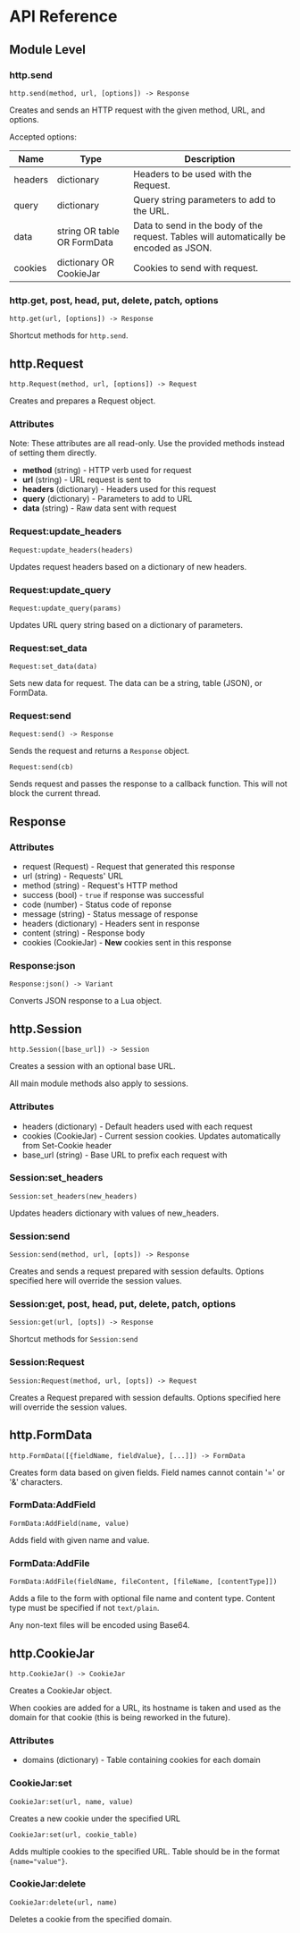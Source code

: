 # API Reference

## Module Level

### http.send

`http.send(method, url, [options]) -> Response`

Creates and sends an HTTP request with the given method, URL, and options.

Accepted options:

| Name    | Type                        | Description                                                                            |
|---------|-----------------------------|----------------------------------------------------------------------------------------|
| headers | dictionary                  | Headers to be used with the Request.                                                   |
| query   | dictionary                  | Query string parameters to add to the URL.                                             |
| data    | string OR table OR FormData | Data to send in the body of the request. Tables will automatically be encoded as JSON. |
| cookies | dictionary OR CookieJar     | Cookies to send with request.                                                          |

### http.get, post, head, put, delete, patch, options

`http.get(url, [options]) -> Response`

Shortcut methods for `http.send`.

## http.Request

`http.Request(method, url, [options]) -> Request`

Creates and prepares a Request object.

### Attributes

Note: These attributes are all read-only. Use the provided methods instead of setting them directly.

- **method** (string) - HTTP verb used for request
- **url** (string) - URL request is sent to
- **headers** (dictionary) - Headers used for this request
- **query** (dictionary) - Parameters to add to URL
- **data** (string) - Raw data sent with request

### Request:update_headers

`Request:update_headers(headers)`

Updates request headers based on a dictionary of new headers.

### Request:update_query

`Request:update_query(params)`

Updates URL query string based on a dictionary of parameters.

### Request:set_data

`Request:set_data(data)`

Sets new data for request. The data can be a string, table (JSON), or FormData.

### Request:send

`Request:send() -> Response`

Sends the request and returns a `Response` object.

`Request:send(cb)`

Sends request and passes the response to a callback function. This
will not block the current thread.

## Response

### Attributes

- request (Request) - Request that generated this response
- url (string) - Requests' URL
- method (string) - Request's HTTP method
- success (bool) - `true` if response was successful
- code (number) - Status code of reponse
- message (string) - Status message of response
- headers (dictionary) - Headers sent in response
- content (string) - Response body
- cookies (CookieJar) - **New** cookies sent in this response

### Response:json

`Response:json() -> Variant`

Converts JSON response to a Lua object.

## http.Session

`http.Session([base_url]) -> Session`

Creates a session with an optional base URL.

All main module methods also apply to sessions.

### Attributes

- headers (dictionary) - Default headers used with each request
- cookies (CookieJar) - Current session cookies. Updates automatically from Set-Cookie header
- base_url (string) - Base URL to prefix each request with

### Session:set_headers

`Session:set_headers(new_headers)`

Updates headers dictionary with values of new_headers.

### Session:send

`Session:send(method, url, [opts]) -> Response`

Creates and sends a request prepared with session defaults.
Options specified here will override the session values.

### Session:get, post, head, put, delete, patch, options

`Session:get(url, [opts]) -> Response`

Shortcut methods for `Session:send`

### Session:Request

`Session:Request(method, url, [opts]) -> Request`

Creates a Request prepared with session defaults.
Options specified here will override the session values.

## http.FormData

`http.FormData([{fieldName, fieldValue}, [...]]) -> FormData`

Creates form data based on given fields. Field names cannot contain '=' or '&' characters.

### FormData:AddField

`FormData:AddField(name, value)`

Adds field with given name and value.

### FormData:AddFile

`FormData:AddFile(fieldName, fileContent, [fileName, [contentType]])`

Adds a file to the form with optional file name and content type.
Content type must be specified if not `text/plain`.

Any non-text files will be encoded using Base64.

## http.CookieJar

`http.CookieJar() -> CookieJar`

Creates a CookieJar object.

When cookies are added for a URL, its hostname is taken and used as the domain for that cookie
(this is being reworked in the future).

### Attributes

- domains (dictionary) - Table containing cookies for each domain

### CookieJar:set

`CookieJar:set(url, name, value)`

Creates a new cookie under the specified URL

`CookieJar:set(url, cookie_table)`

Adds multiple cookies to the specified URL.
Table should be in the format `{name="value"}`.

### CookieJar:delete

`CookieJar:delete(url, name)`

Deletes a cookie from the specified domain.
